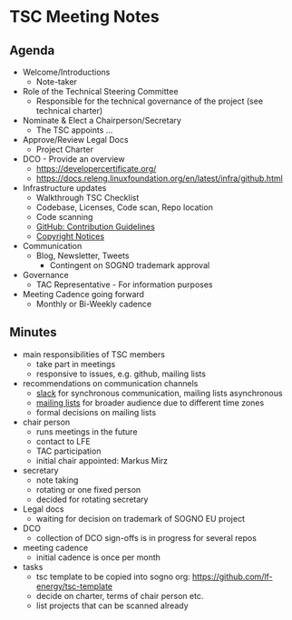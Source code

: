 # TSC Meeting Notes

## Agenda

- Welcome/Introductions
  - Note-taker 
- Role of the Technical Steering Committee
  - Responsible for the technical governance of the project (see technical charter)
- Nominate & Elect a Chairperson/Secretary
  - The TSC appoints ...
- Approve/Review Legal Docs
  - Project Charter
- DCO - Provide an overview
  - https://developercertificate.org/
  - https://docs.releng.linuxfoundation.org/en/latest/infra/github.html 
- Infrastructure updates
  - Walkthrough TSC Checklist
  - Codebase, Licenses, Code scan, Repo location
  - Code scanning
  - [GitHub: Contribution Guidelines](https://github.com/lf-energy/tac/blob/main/process/contribution_guidelines.md) 
  - [Copyright Notices](https://www.linuxfoundation.org/blog/2020/01/copyright-notices-in-open-source-software-projects/)
- Communication
  - Blog, Newsletter, Tweets
    - Contingent on SOGNO trademark approval
- Governance
  - TAC Representative - For information purposes
- Meeting Cadence going forward
  - Monthly or Bi-Weekly cadence

## Minutes

- main responsibilities of TSC members
  - take part in meetings
  - responsive to issues, e.g. github, mailing lists
- recommendations on communication channels
  - [slack](https://join.slack.com/t/lfenergy/shared_invite/zt-f9z7c305-SYbhNb2ffXJ~8jGd_gpwWQ) for synchronous communication, mailing lists asynchronous
  - [mailing lists](https://lists.lfenergy.org/g/main) for broader audience due to different time zones
  - formal decisions on mailing lists
- chair person
  - runs meetings in the future
  - contact to LFE
  - TAC participation
  - initial chair appointed: Markus Mirz
- secretary
  - note taking
  - rotating or one fixed person
  - decided for rotating secretary
- Legal docs
  - waiting for decision on trademark of SOGNO EU project
- DCO
  - collection of DCO sign-offs is in progress for several repos
- meeting cadence
  - initial cadence is once per month
- tasks
  - tsc template to be copied into sogno org: https://github.com/lf-energy/tsc-template
  - decide on charter, terms of chair person etc.
  - list projects that can be scanned already



